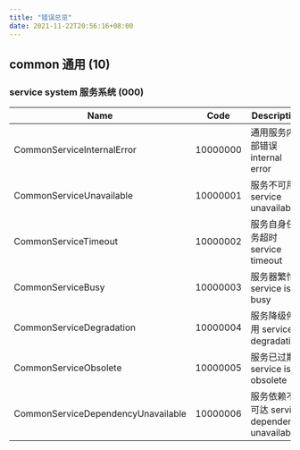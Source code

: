 ```yaml
---
title: "错误总览"
date: 2021-11-22T20:56:16+08:00
---
```

## common 通用 (10)
### service system 服务系统 (000)
| Name                       | Code     | Description                     |
|----------------------------|----------|---------------------------------|
| CommonServiceInternalError | 10000000 | 通用服务内部错误 internal error |
| CommonServiceUnavailable | 10000001 | 服务不可用 service unavailable |
| CommonServiceTimeout | 10000002 | 服务自身任务超时 service timeout |
| CommonServiceBusy | 10000003 | 服务器繁忙 service is busy |
| CommonServiceDegradation | 10000004 | 服务降级停用 service degradation |
| CommonServiceObsolete | 10000005 | 服务已过期 service is obsolete |
| CommonServiceDependencyUnavailable | 10000006 | 服务依赖不可达 service dependency unavailable |
